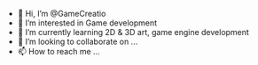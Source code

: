 - 👋 Hi, I’m @GameCreatio
- 👀 I’m interested in Game development
- 🌱 I’m currently learning 2D & 3D art, game engine development
- 💞️ I’m looking to collaborate on ...
- 📫 How to reach me ...

<!---
GameCreatio/GameCreatio is a ✨ special ✨ repository because its `README.md` (this file) appears on your GitHub profile.
You can click the Preview link to take a look at your changes.
--->
